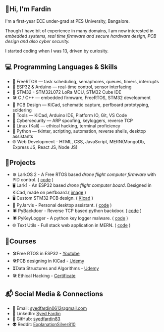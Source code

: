 ## 👋Hi, I'm Fardin 

I'm a first-year ECE under-grad at PES University, Bangalore. 

Though I have bit of experience in many domains, I am now interested in *embedded systems, real time firmware and secure hardware design, PCB design and also cyber security.*

I started coding when I was 13, driven by curiosity.

## 💻 Programming Languages & Skills

- 🧠 FreeRTOS — task scheduling, semaphores, queues, timers, interrupts
- 📡 ESP32 & Arduino — real-time control, sensor interfacing
- 📡 STM32 - STM32L072 LoRa MCU, STM32 Cube IDE
- 🛠 C / C++ — embedded firmware, FreeRTOS, STM32 development
- 🧪 PCB Design — KiCad, schematic capture, perfboard prototyping, soldering
- 🧰 Tools — KiCad, Arduino IDE, Platform IO, Git, VS Code
- 🔐 Cybersecurity — ARP spoofing, keyloggers, reverse TCP
- 🐧 Linux (Kali) — ethical hacking, terminal proficiency
- 🐍 Python — tkinter, scripting, automation, reverse shells, desktop assistants
- 🌐 Web Development - HTML, CSS, JavaScript, MERN(MongoDb, Express JS, React JS, Node JS)


## 🚀Projects

- ⚙️ LarkOS 2 - A Free RTOS based *drone flight computer firmware* with PID control. ( [code](https://github.com/syedfardin83/Drone-EP1/tree/main/LarkOS/LOS2/LOS_2) )
- 🖥 Lark1 - An ESP32 based *drone flight computer board*. Designed in KiCad, made on perfboard.( [image](https://github.com/syedfardin83/Drone-EP1/blob/main/Images/Lark1.jpeg) )
- 🖥 Custom STM32 PCB design. ( [Kicad](https://github.com/syedfardin83/KiCad-Learning/tree/main/Udemy%20STM32/udemy_stm32_kicad) )
- 🤖 PyJarvis - Personal desktop assistant. ( [code](https://github.com/syedfardin83/pythonProjects/tree/main/jarvis%20project) )
- 🕷 PyBackdoor - Reverse TCP based python backdoor. ( [code](https://github.com/syedfardin83/python_backdoor_client/blob/main/main3.py) )
- 🕷 PyKeyLogger - A python key logger malware. ( [code](https://github.com/syedfardin83/key_logger/blob/main/key_logger.py) )
- 🌐 Text Utils - Full stack web application in MERN. ( [code](https://github.com/syedfardin83/TextUtils-React/tree/main) )


## 📘Courses

- 🛠Free RTOS in ESP32 - [Youtube](https://www.youtube.com/playlist?list=PLEBQazB0HUyQ4hAPU1cJED6t3DU0h34bz)
- 🛠PCB designing in KiCad - [Udemy](https://www.udemy.com/course/learn-kicad-v6-and-stm32-hardware-design/)
- ⏳Data Structures and Algorithms - [Udemy](https://www.udemy.com/course/master-the-coding-interview-data-structures-algorithms/?couponCode=MT40825A)
- 🛠 Ethical Hacking - [Certificate](https://www.udemy.com/certificate/UC-9e5a3c00-4764-4168-8fb6-03115033ab96/)

## 📬 Social Media & Connections

- 📧 Email: syedfardin0612@gmail.com
- 💼 LinkedIn: [Syed Fardin](https://www.linkedin.com/in/syed-fardin-41ba36374/)
- 🐙 GitHub: [syedfardin83](https://github.com/syedfardin83)
- 👽 Reddit: [ExplanationSilver810](https://www.reddit.com/user/ExplanationSilver810/)
